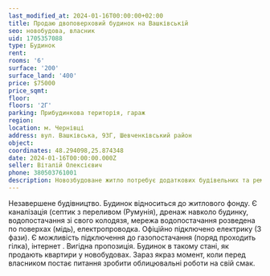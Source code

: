 ```yaml
---
last_modified_at: 2024-01-16T00:00:00+02:00
title: Продаю двоповерховий будинок на Вашківській
seo: новобудова, власник
uid: 1705357088
type: Будинок
rent:
rooms: '6'
surface: '200'
surface_land: '400'
price: $75000
price_sqmt:
floor:
floors: '2Г'
parking: Прибудинкова територія, гараж
region:
location: м. Чернівці
address: вул. Вашківська, 93Г, Шевченківський район
object:
coordinates: 48.294098,25.874348
date: 2024-01-16T00:00:00.000Z
seller: Віталій Олексієвич
phone: 380503761001
description: Новозбудоване житло потребує додаткових будівельних та ремонтно-оздоблювальних робіт
---
```


Незавершене будівництво. Будинок відноситься до житлового фонду. Є каналізація (септик з переливом (Румунія), дренаж навколо будинку, водопостачання зі свого колодязя, мережа водопостачання розведена по поверхах (мідь), електропроводка. Офіційно підключено електрику (3 фази). Є можливість підключення до газопостачання (поряд проходить гілка), інтернет . Вигідна пропозиція. Будинок в такому стані, як продають квартири у новобудовах. Зараз якраз момент, коли перед власником постає питання зробити облицювальні роботи на свій смак.
